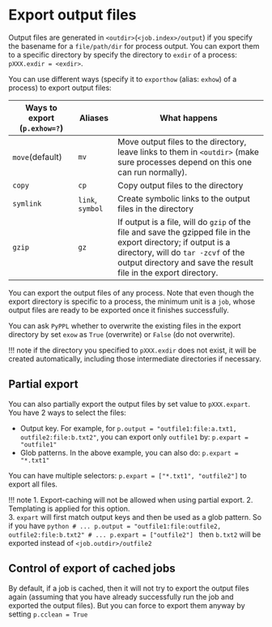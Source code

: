 # Export output files
<!-- toc -->

Output files are generated in `<outdir>`(`<job.index>/output`) if you specify the basename for a `file/path/dir` for process output. You can export them to a specific directory by specify the directory to `exdir` of a process: `pXXX.exdir = <exdir>`.

You can use different ways (specify it to `exporthow` (alias: `exhow`) of a process) to export output files:

| Ways to export (`p.exhow=?`) | Aliases | What happens |
|------------------------------|---------|--------------|
|`move`(default) |`mv`|Move output files to the directory, leave links to them in `<outdir>` (make sure processes depend on this one can run normally).|
|`copy`|`cp`|Copy output files to the directory|
|`symlink`|`link`, `symbol`|Create symbolic links to the output files in the directory|
|`gzip`|`gz`|If output is a file, will do `gzip` of the file and save the gzipped file in the export directory; if output is a directory, will do `tar -zcvf` of the output directory and save the result file in the export directory.|

You can export the output files of any process. Note that even though the export directory is specific to a process, the minimum unit is a `job`, whose output files are ready to be exported once it finishes successfully.

You can ask `PyPPL` whether to overwrite the existing files in the export directory by set `exow` as `True` (overwrite) or `False` (do not overwrite).

!!! note
	if the directory you specified to `pXXX.exdir` does not exist, it will be created automatically, including those intermediate directories if necessary.

## Partial export
You can also partially export the output files by set value to `pXXX.expart`.  
You have 2 ways to select the files:
- Output key. For example, for `p.output = "outfile1:file:a.txt1, outfile2:file:b.txt2"`, you can export only `outfile1` by: `p.expart = "outfile1"`
- Glob patterns. In the above example, you can also do: `p.expart = "*.txt1"`

You can have multiple selectors: `p.expart = ["*.txt1", "outfile2"]` to export all files.

!!! note
	1. Export-caching will not be allowed when using partial export.
	2. Templating is applied for this option.  
	3. `expart` will first match output keys and then be used as a glob pattern. So if you have 
	```python
	# ...
	p.output = "outfile1:file:outfile2, outfile2:file:b.txt2"
	# ...
	p.expart = ["outfile2"]
	```
	then `b.txt2` will be exported instead of `<job.outdir>/outfile2`

## Control of export of cached jobs
By default, if a job is cached, then it will not try to export the output files again (assuming that you have already successfully run the job and exported the output files). But you can force to export them anyway by setting `p.cclean = True`